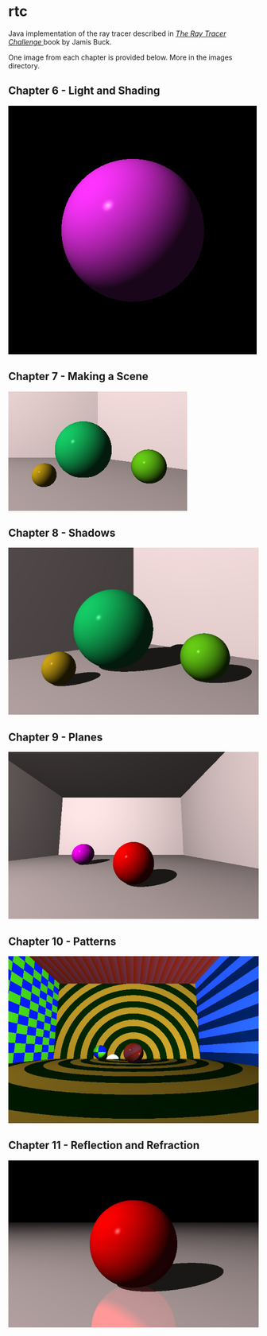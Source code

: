 # rtc
Java implementation of the ray tracer described in <a href="https://learning.oreilly.com/library/view/the-ray-tracer/9781680506778/">*The Ray Tracer Challenge* </a>book by Jamis Buck.

One image from each chapter is provided below. More in the images directory.

## Chapter 6 - Light and Shading
![sphere](https://github.com/a93-git/rtc/blob/master/images/sphere.jpg)

## Chapter 7 - Making a Scene
![sphere2](https://github.com/a93-git/rtc/blob/master/images/sphere2.jpg)

## Chapter 8 - Shadows
![scene_with_shadows](https://github.com/a93-git/rtc/blob/master/images/sphere2_with_shadows.jpg)

## Chapter 9 - Planes
![spheres_on_plane](https://github.com/a93-git/rtc/blob/master/images/spheres_on_plane.jpg)

## Chapter 10 - Patterns
![patterns](https://github.com/a93-git/rtc/blob/master/images/patterns_demo2.jpg)

## Chapter 11 - Reflection and Refraction
![sphere-on-plane](https://github.com/a93-git/rtc/blob/master/images/Spheres_reflection-1.jpg)